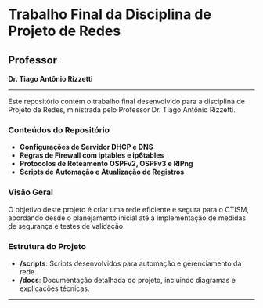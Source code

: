 # Trabalho Final da Disciplina de Projeto de Redes

## Professor
**Dr. Tiago Antônio Rizzetti**

---

Este repositório contém o trabalho final desenvolvido para a disciplina de Projeto de Redes, ministrada pelo Professor Dr. Tiago Antônio Rizzetti.

### Conteúdos do Repositório
- **Configurações de Servidor DHCP e DNS**
- **Regras de Firewall com iptables e ip6tables**
- **Protocolos de Roteamento OSPFv2, OSPFv3 e RIPng**
- **Scripts de Automação e Atualização de Registros**

### Visão Geral
O objetivo deste projeto é criar uma rede eficiente e segura para o CTISM, abordando desde o planejamento inicial até a implementação de medidas de segurança e testes de validação.

### Estrutura do Projeto
- **/scripts**: Scripts desenvolvidos para automação e gerenciamento da rede.
- **/docs**: Documentação detalhada do projeto, incluindo diagramas e explicações técnicas.

---
